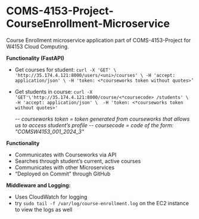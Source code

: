 # COMS-4153-Project-CourseEnrollment-Microservice

Course Enrollment microservice application part of COMS-4153-Project for W4153 Cloud Computing.

**Functionality (FastAPI)**
-  Get courses for student: 
   `curl -X 'GET' \ 'http://35.174.4.121:8000/users/<uni>/courses' \
   -H 'accept: application/json' \
   -H 'token: <*courseworks token without quotes>’`
- Get students in course: 
  `curl -X ‘GET'\'http://35.174.4.121:8000/course/<*coursecode>
  /students' \ 
  -H 'accept: application/json' \ 
  -H 'token: <*courseworks token without quotes>'`

   -- *courseworks token = token generated from courseworks that allows       
     us to access student’s profile*
   -- *coursecode = code of the form: "COMSW4153_001_2024_3"*

**Functionality**
- Communicates with Courseworks via API
- Searches through student’s current, active courses
- Communicates with other Microservices
- “Deployed on Commit” through GitHub

**Middleware and Logging:**
- Uses CloudWatch for logging
- try `sudo tail -f /var/log/course-enrollment.log` on the EC2 instance to
  view the logs as well
